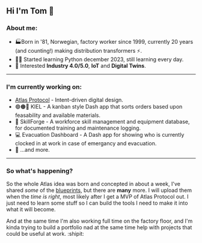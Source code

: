 ## Hi I'm Tom 👋

### About me:
- 🏭Born in '81, Norwegian, factory worker since 1999, currently 20 years (and counting!) making distribution transformers ⚡.
- 👨‍💻 Started learning Python december 2023, still learning every day.
- 🔗 Interested **Industry 4.0/5.0**, **IoT** and **Digital Twins**.

---

### I'm currently working on:
- [Atlas Protocol](https://github.com/ProtoXCode/Atlas-Protocol) - Intent-driven digital design.
- 🟢🟠🔴 KIEL - A kanban style Dash app that sorts orders based upon feasability and available materials.
- 📔 SkillForge - A workforce skill management and equipment database, for documented training and maintenance logging.
- 💻 Evacuation Dashboard - A Dash app for showing who is currently clocked in at work in case of emergancy and evacuation.
- 🚧 ...and more.

---

### So what's happening?
So the whole Atlas idea was born and concepted in about a week, I've shared *some* of the [blueprints](https://github.com/ProtoXCode/Atlas-Protocol/tree/main/docs/blueprints), but there are **many** more.
I will upload them when the *time is right*, most likely after I get a MVP of Atlas Protocol out. I just need to learn some stuff
so I can build the tools I need to make it into what it will become.

And at the same time I'm also working full time on the factory floor, and I'm kinda trying to build a portfolio nad at the same
time help with projects that could be useful at work. :shipit:
